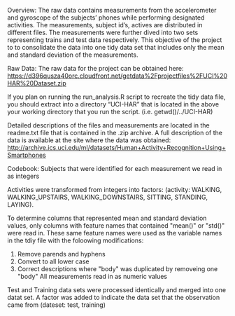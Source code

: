 
Overview:
The raw data contains measurements from the accelerometer and gyroscope of the subjects’ phones while performing designated activities.  The measurements, subject id’s, actives are distributed in different files. The measurements were further dived into two sets representing trains and test data respectively.  This objective of the project to to consolidate the data into one tidy data set that includes only the mean and standard deviation of the measurements. 

Raw Data:
The raw data for the project can be obtained here:
https://d396qusza40orc.cloudfront.net/getdata%2Fprojectfiles%2FUCI%20HAR%20Dataset.zip

If you plan on running the run_analysis.R script to recreate the tidy data file, you should extract into a directory “UCI-HAR” that is located in the above your working directory that you run the script. (i.e. getwd()/../UCI-HAR)

Detailed descriptions of the files and measurements are located in the readme.txt file that is contained in the .zip archive. A full description of the data is available at the site where the data was obtained:
http://archive.ics.uci.edu/ml/datasets/Human+Activity+Recognition+Using+Smartphones

Codebook:
Subjects that were identified for each measurement we read in as integers

Activities were transformed from integers into factors: (activity: WALKING, WALKING_UPSTAIRS, WALKING_DOWNSTAIRS, SITTING, STANDING, LAYING).

To determine columns that represented mean and standard deviation values, only columns with feature names that contained "mean()" or "std()" were read in. These same feature names were used as the variable names in the tdiy file with the foloowing modifications:
1. Remove parends and hyphens
2. Convert to all lower case
3. Correct descriptions where "body" was duplicated by removeing one "body"
All measurements read in as numeric values

Test and Training data sets were processed identically and merged into one datat set. A factor was added to indicate the data set that the observation came from (dateset: test, training)




